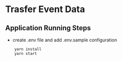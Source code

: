 # Trasfer Event Data

## Application Running Steps

- create .env file and add .env.sample configuration

```
    yarn install
    yarn start
```
